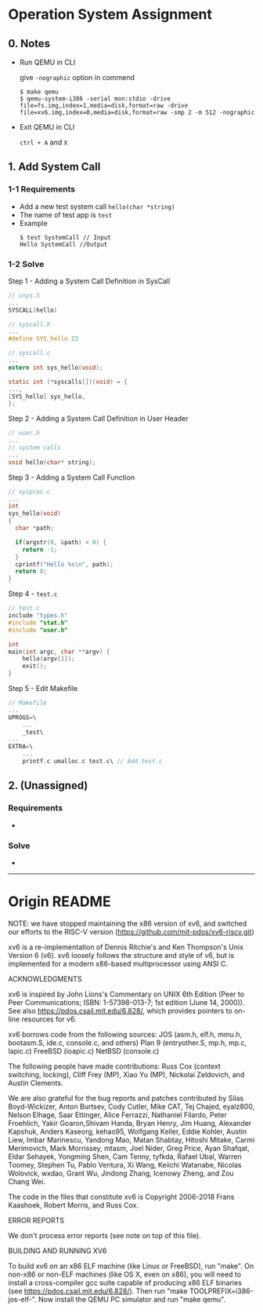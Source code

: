 # Operation System Assignment

## 0. Notes
- Run QEMU in CLI

  give `-nographic` option in commend

  ``` shell
  $ make qemu
  $ qemu-system-i386 -serial mon:stdio -drive file=fs.img,index=1,media=disk,format=raw -drive file=xv6.img,index=0,media=disk,format=raw -smp 2 -m 512 -nographic
  ```

- Exit QEMU in CLI

  `ctrl + A` and `X`

## 1. Add System Call
### 1-1 Requirements
- Add a new test system call `hello(char *string)`
- The name of test app is `test`
- Example
  ``` shell
  $ test SystemCall // Input
  Hello SystemCall //Output
  ```

### 1-2 Solve
Step 1 - Adding a System Call Definition in SysCall
``` C
// usys.S
...
SYSCALL(hello)
```

``` c
// syscall.h
...
#define SYS_hello 22
```

``` c
// syscall.c
...
extern int sys_hello(void);

static int (*syscalls[])(void) = {
...,
[SYS_hello] sys_hello,
};
```

Step 2 - Adding a System Call Definition in User Header
``` C
// user.h
...
// system calls
...
void hello(char* string);
```

Step 3 - Adding a System Call Function
``` C
// sysproc.c
...
int
sys_hello(void)
{
  char *path;

  if(argstr(0, &path) < 0) {
    return -1;
  }
  cprintf("Hello %s\n", path);
  return 0;
}
```

Step 4 - `test.c`
``` C
// test.c
include "types.h"
#include "stat.h"
#include "user.h"

int
main(int argc, char **argv) {
    hello(argv[1]);
    exit();
}
```

Step 5 - Edit Makefile
``` C
// Makefile
...
UPROGS=\
    ...
    _test\
...
EXTRA=\
    ...
	printf.c umalloc.c test.c\ // Add test.c
```


## 2. (Unassigned)
### Requirements
- 
### Solve
- 

---
# Origin README
NOTE: we have stopped maintaining the x86 version of xv6, and switched
our efforts to the RISC-V version
(https://github.com/mit-pdos/xv6-riscv.git)

xv6 is a re-implementation of Dennis Ritchie's and Ken Thompson's Unix
Version 6 (v6).  xv6 loosely follows the structure and style of v6,
but is implemented for a modern x86-based multiprocessor using ANSI C.

ACKNOWLEDGMENTS

xv6 is inspired by John Lions's Commentary on UNIX 6th Edition (Peer
to Peer Communications; ISBN: 1-57398-013-7; 1st edition (June 14,
2000)). See also https://pdos.csail.mit.edu/6.828/, which
provides pointers to on-line resources for v6.

xv6 borrows code from the following sources:
    JOS (asm.h, elf.h, mmu.h, bootasm.S, ide.c, console.c, and others)
    Plan 9 (entryother.S, mp.h, mp.c, lapic.c)
    FreeBSD (ioapic.c)
    NetBSD (console.c)

The following people have made contributions: Russ Cox (context switching,
locking), Cliff Frey (MP), Xiao Yu (MP), Nickolai Zeldovich, and Austin
Clements.

We are also grateful for the bug reports and patches contributed by Silas
Boyd-Wickizer, Anton Burtsev, Cody Cutler, Mike CAT, Tej Chajed, eyalz800,
Nelson Elhage, Saar Ettinger, Alice Ferrazzi, Nathaniel Filardo, Peter
Froehlich, Yakir Goaron,Shivam Handa, Bryan Henry, Jim Huang, Alexander
Kapshuk, Anders Kaseorg, kehao95, Wolfgang Keller, Eddie Kohler, Austin
Liew, Imbar Marinescu, Yandong Mao, Matan Shabtay, Hitoshi Mitake, Carmi
Merimovich, Mark Morrissey, mtasm, Joel Nider, Greg Price, Ayan Shafqat,
Eldar Sehayek, Yongming Shen, Cam Tenny, tyfkda, Rafael Ubal, Warren
Toomey, Stephen Tu, Pablo Ventura, Xi Wang, Keiichi Watanabe, Nicolas
Wolovick, wxdao, Grant Wu, Jindong Zhang, Icenowy Zheng, and Zou Chang Wei.

The code in the files that constitute xv6 is
Copyright 2006-2018 Frans Kaashoek, Robert Morris, and Russ Cox.

ERROR REPORTS

We don't process error reports (see note on top of this file).

BUILDING AND RUNNING XV6

To build xv6 on an x86 ELF machine (like Linux or FreeBSD), run
"make". On non-x86 or non-ELF machines (like OS X, even on x86), you
will need to install a cross-compiler gcc suite capable of producing
x86 ELF binaries (see https://pdos.csail.mit.edu/6.828/).
Then run "make TOOLPREFIX=i386-jos-elf-". Now install the QEMU PC
simulator and run "make qemu".

